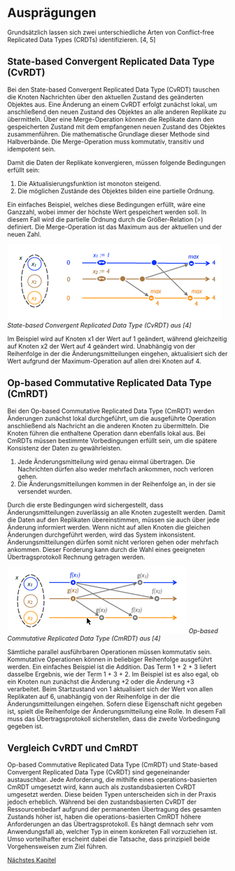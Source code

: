 # Ausprägungen

Grundsätzlich lassen sich zwei unterschiedliche Arten von Conflict-free Replicated Data Types (CRDTs) identifizieren. [4, 5]

## State-based Convergent Replicated Data Type (CvRDT)

Bei den State-based Convergent Replicated Data Type (CvRDT) tauschen die Knoten Nachrichten über den aktuellen Zustand des geänderten Objektes aus. Eine Änderung an einem CvRDT erfolgt zunächst lokal, um anschließend den neuen Zustand des Objektes an alle anderen Replikate zu übermitteln. Über eine Merge-Operation können die Replikate dann den gespeicherten Zustand mit dem empfangenen neuen Zustand des Objektes zusammenführen. Die mathematische Grundlage dieser Methode sind Halbverbände. Die Merge-Operation muss kommutativ, transitiv und idempotent sein.

Damit die Daten der Replikate konvergieren, müssen folgende Bedingungen erfüllt sein:

1. Die Aktualisierungsfunktion ist monoton steigend.
2. Die möglichen Zustände des Objektes bilden eine partielle Ordnung.

Ein einfaches Beispiel, welches diese Bedingungen erfüllt, wäre eine Ganzzahl, wobei immer der höchste Wert gespeichert werden soll. In diesem Fall wird die partielle Ordnung durch die Größer-Relation (>) definiert. Die Merge-Operation ist das Maximum aus der aktuellen und der neuen Zahl.

![State-based-Replication](img/State-based-Replication.png)
*State-based Convergent Replicated Data Type (CvRDT) aus [4]*

Im Beispiel wird auf Knoten x1 der Wert auf 1 geändert, während gleichzeitig auf Knoten x2 der Wert auf 4 geändert wird. Unabhängig von der Reihenfolge in der die Änderungsmitteilungen eingehen, aktualisiert sich der Wert aufgrund der Maximum-Operation auf allen drei Knoten auf 4.

## Op-based Commutative Replicated Data Type (CmRDT)

Bei den Op-based Commutative Replicated Data Type (CmRDT) werden Änderungen zunächst lokal durchgeführt, um die ausgeführte Operation anschließend als Nachricht an die anderen Knoten zu übermitteln. Die Knoten führen die enthaltene Operation dann ebenfalls lokal aus. Bei CmRDTs müssen bestimmte Vorbedingungen erfüllt sein, um die spätere Konsistenz der Daten zu gewährleisten.

1. Jede Änderungsmitteilung wird genau einmal übertragen. Die Nachrichten dürfen also weder mehrfach ankommen, noch verloren gehen.
2. Die Änderungsmitteilungen kommen in der Reihenfolge an, in der sie versendet wurden.

Durch die erste Bedingungen wird sichergestellt, dass Änderungsmitteilungen zuverlässig an alle Knoten zugestellt werden. Damit die Daten auf den Replikaten übereinstimmen, müssen sie auch über jede Änderung informiert werden. Wenn nicht auf allen Knoten die gleichen Änderungen durchgeführt werden, wird das System inkonsistent. Änderungsmitteilungen dürfen somit nicht verloren gehen oder mehrfach ankommen. Dieser Forderung kann durch die Wahl eines geeigneten Übertragsprotokoll Rechnung getragen werden.

![Op-based-Replication](img/OP-based-Replication.png)
*Op-based Commutative Replicated Data Type (CmRDT) aus [4]*

Sämtliche parallel ausführbaren Operationen müssen kommutativ sein. Kommutative Operationen können in beliebiger Reihenfolge ausgeführt werden. Ein einfaches Beispiel ist die Addition. Das Term 1 + 2 + 3 liefert dasselbe Ergebnis, wie der Term 1 + 3 + 2. Im Beispiel ist es also egal, ob ein Knoten nun zunächst die Änderung +2 oder die Änderung +3 verarbeitet. Beim Startzustand von 1 aktualisiert sich der Wert von allen Replikaten auf 6, unabhängig von der Reihenfolge in der die Änderungsmitteilungen eingehen. Sofern diese Eigenschaft nicht gegeben ist, spielt die Reihenfolge der Änderungsmitteilung eine  Rolle. In diesem Fall muss das Übertragsprotokoll sicherstellen, dass die zweite Vorbedingung gegeben ist.

## Vergleich CvRDT und CmRDT

Op-based Commutative Replicated Data Type (CmRDT) und State-based Convergent Replicated Data Type (CvRDT) sind gegeneinander austauschbar. Jede Anforderung, die mithilfe eines operations-basierten CmRDT umgesetzt wird, kann auch als zustandsbasierten CvRDT umgesetzt werden. Diese beiden Typen unterscheiden sich in der Praxis jedoch erheblich. Während bei den zustandsbasierten CvRDT der Ressourcenbedarf aufgrund der permanenten Übertragung des gesamten Zustands höher ist, haben die operations-basierten CmRDT höhere Anforderungen an das Übertragsprotokoll. Es hängt demnach sehr vom Anwendungsfall ab, welcher Typ in einem konkreten Fall vorzuziehen ist. Umso vorteilhafter erscheint dabei die Tatsache, dass prinzipiell beide Vorgehensweisen zum Ziel führen.

[Nächstes Kapitel](04_Beispiele.md)  
